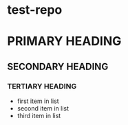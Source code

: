 # test-repo

# PRIMARY HEADING
## SECONDARY HEADING
### TERTIARY HEADING

* first item in list
* second item in list
* third item in list
